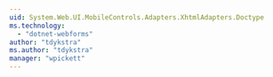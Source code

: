 ```yaml
---
uid: System.Web.UI.MobileControls.Adapters.XhtmlAdapters.Doctype
ms.technology: 
  - "dotnet-webforms"
author: "tdykstra"
ms.author: "tdykstra"
manager: "wpickett"
---
```

